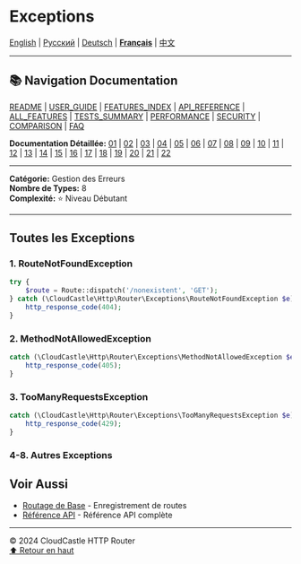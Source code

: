 # Exceptions

[English](../../en/features/21_EXCEPTIONS.md) | [Русский](../../ru/features/21_EXCEPTIONS.md) | [Deutsch](../../de/features/21_EXCEPTIONS.md) | [**Français**](21_EXCEPTIONS.md) | [中文](../../zh/features/21_EXCEPTIONS.md)

---

## 📚 Navigation Documentation

[README](../../README.md) | [USER_GUIDE](../USER_GUIDE.md) | [FEATURES_INDEX](../FEATURES_INDEX.md) | [API_REFERENCE](../API_REFERENCE.md) | [ALL_FEATURES](../ALL_FEATURES.md) | [TESTS_SUMMARY](../TESTS_SUMMARY.md) | [PERFORMANCE](../PERFORMANCE_ANALYSIS.md) | [SECURITY](../SECURITY_REPORT.md) | [COMPARISON](../COMPARISON.md) | [FAQ](../FAQ.md)

**Documentation Détaillée:** [01](01_BASIC_ROUTING.md) | [02](02_ROUTE_PARAMETERS.md) | [03](03_ROUTE_GROUPS.md) | [04](04_RATE_LIMITING.md) | [05](05_IP_FILTERING.md) | [06](06_MIDDLEWARE.md) | [07](07_NAMED_ROUTES.md) | [08](08_TAGS.md) | [09](09_HELPER_FUNCTIONS.md) | [10](10_ROUTE_SHORTCUTS.md) | [11](11_ROUTE_MACROS.md) | [12](12_URL_GENERATION.md) | [13](13_EXPRESSION_LANGUAGE.md) | [14](14_CACHING.md) | [15](15_PLUGINS.md) | [16](16_LOADERS.md) | [17](17_PSR_SUPPORT.md) | [18](18_ACTION_RESOLVER.md) | [19](19_STATISTICS.md) | [20](20_SECURITY.md) | [21](21_EXCEPTIONS.md) | [22](22_CLI_TOOLS.md)

---

**Catégorie:** Gestion des Erreurs  
**Nombre de Types:** 8  
**Complexité:** ⭐ Niveau Débutant

---

## Toutes les Exceptions

### 1. RouteNotFoundException
```php
try {
    $route = Route::dispatch('/nonexistent', 'GET');
} catch (\CloudCastle\Http\Router\Exceptions\RouteNotFoundException $e) {
    http_response_code(404);
}
```

### 2. MethodNotAllowedException
```php
catch (\CloudCastle\Http\Router\Exceptions\MethodNotAllowedException $e) {
    http_response_code(405);
}
```

### 3. TooManyRequestsException
```php
catch (\CloudCastle\Http\Router\Exceptions\TooManyRequestsException $e) {
    http_response_code(429);
}
```

### 4-8. Autres Exceptions

## Voir Aussi

- [Routage de Base](01_BASIC_ROUTING.md) - Enregistrement de routes
- [Référence API](../API_REFERENCE.md) - Référence API complète

---

© 2024 CloudCastle HTTP Router  
[⬆ Retour en haut](#exceptions)